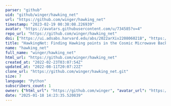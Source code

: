 ```yaml
---
parser: "github"
uid: "github/winger/hawking_net"
url: "https://github.com/winger/hawking_net"
timestamp: "2023-02-19 00:38:08.226939"
avatar: "https://avatars.githubusercontent.com/u/734585?v=4"
repo_url: "https://github.com/winger/hawking_net"
doi: ["https://ui.adsabs.harvard.edu/abs/2022arXiv220806021B", "https://ui.adsabs.harvard.edu/abs/2023ascl.soft02008B/abstract"]
title: "HawkingNet: Finding Hawking points in the Cosmic Microwave Background"
name: "hawking_net"
full_name: "winger/hawking_net"
html_url: "https://github.com/winger/hawking_net"
created_at: "2022-02-23T03:07:54Z"
updated_at: "2022-08-11T20:07:22Z"
clone_url: "https://github.com/winger/hawking_net.git"
size: 7
language: "Python"
subscribers_count: 1
owner: {"html_url": "https://github.com/winger", "avatar_url": "https://avatars.githubusercontent.com/u/734585?v=4", "login": "winger", "type": "User"}
date: "2025-01-18 14:23:35.520839"
---
```

